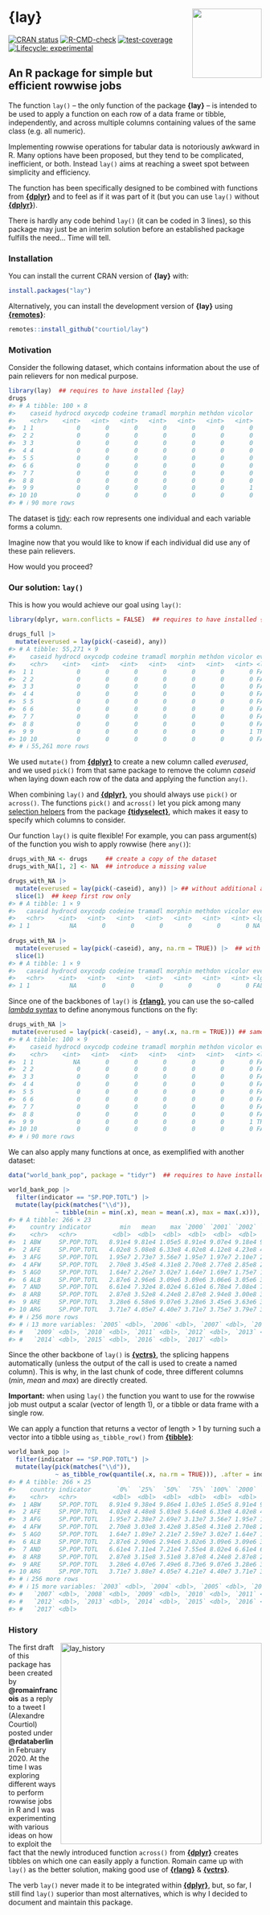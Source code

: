 
<!-- README.md is generated from README.Rmd. Please edit that file -->

# <img src="man/figures/logo.png" align="right" height="138" /> **{lay}**

<!-- badges: start -->

[![CRAN
status](https://www.r-pkg.org/badges/version/lay)](https://CRAN.R-project.org/package=lay)
[![R-CMD-check](https://github.com/courtiol/lay/actions/workflows/R-CMD-check.yaml/badge.svg)](https://github.com/courtiol/lay/actions/workflows/R-CMD-check.yaml)
[![test-coverage](https://github.com/courtiol/lay/actions/workflows/test-coverage.yaml/badge.svg)](https://github.com/courtiol/lay/actions/workflows/test-coverage.yaml)
[![Lifecycle:
experimental](https://img.shields.io/badge/lifecycle-experimental-orange.svg)](https://lifecycle.r-lib.org/articles/stages.html#experimental)
<!-- badges: end -->

## An R package for simple but efficient rowwise jobs

The function `lay()` – the only function of the package **{lay}** – is
intended to be used to apply a function on each row of a data frame or
tibble, independently, and across multiple columns containing values of
the same class (e.g. all numeric).

Implementing rowwise operations for tabular data is notoriously awkward
in R. Many options have been proposed, but they tend to be complicated,
inefficient, or both. Instead `lay()` aims at reaching a sweet spot
between simplicity and efficiency.

The function has been specifically designed to be combined with
functions from [**{dplyr}**](https://dplyr.tidyverse.org/) and to feel
as if it was part of it (but you can use `lay()` without
[**{dplyr}**](https://dplyr.tidyverse.org/)).

There is hardly any code behind `lay()` (it can be coded in 3 lines), so
this package may just be an interim solution before an established
package fulfills the need… Time will tell.

### Installation

You can install the current CRAN version of **{lay}** with:

``` r
install.packages("lay")
```

Alternatively, you can install the development version of **{lay}**
using [**{remotes}**](https://remotes.r-lib.org/):

``` r
remotes::install_github("courtiol/lay")
```

### Motivation

Consider the following dataset, which contains information about the use
of pain relievers for non medical purpose.

``` r
library(lay)  ## requires to have installed {lay}
drugs
#> # A tibble: 100 × 8
#>    caseid hydrocd oxycodp codeine tramadl morphin methdon vicolor
#>    <chr>    <int>   <int>   <int>   <int>   <int>   <int>   <int>
#>  1 1            0       0       0       0       0       0       0
#>  2 2            0       0       0       0       0       0       0
#>  3 3            0       0       0       0       0       0       0
#>  4 4            0       0       0       0       0       0       0
#>  5 5            0       0       0       0       0       0       0
#>  6 6            0       0       0       0       0       0       0
#>  7 7            0       0       0       0       0       0       0
#>  8 8            0       0       0       0       0       0       0
#>  9 9            0       0       0       0       0       0       1
#> 10 10           0       0       0       0       0       0       0
#> # ℹ 90 more rows
```

The dataset is [tidy](https://vita.had.co.nz/papers/tidy-data.pdf): each
row represents one individual and each variable forms a column.

Imagine now that you would like to know if each individual did use any
of these pain relievers.

How would you proceed?

### Our solution: `lay()`

This is how you would achieve our goal using `lay()`:

``` r
library(dplyr, warn.conflicts = FALSE)  ## requires to have installed {dplyr}

drugs_full |>
  mutate(everused = lay(pick(-caseid), any))
#> # A tibble: 55,271 × 9
#>    caseid hydrocd oxycodp codeine tramadl morphin methdon vicolor everused
#>    <chr>    <int>   <int>   <int>   <int>   <int>   <int>   <int> <lgl>   
#>  1 1            0       0       0       0       0       0       0 FALSE   
#>  2 2            0       0       0       0       0       0       0 FALSE   
#>  3 3            0       0       0       0       0       0       0 FALSE   
#>  4 4            0       0       0       0       0       0       0 FALSE   
#>  5 5            0       0       0       0       0       0       0 FALSE   
#>  6 6            0       0       0       0       0       0       0 FALSE   
#>  7 7            0       0       0       0       0       0       0 FALSE   
#>  8 8            0       0       0       0       0       0       0 FALSE   
#>  9 9            0       0       0       0       0       0       1 TRUE    
#> 10 10           0       0       0       0       0       0       0 FALSE   
#> # ℹ 55,261 more rows
```

We used `mutate()` from [**{dplyr}**](https://dplyr.tidyverse.org/) to
create a new column called *everused*, and we used `pick()` from that
same package to remove the column *caseid* when laying down each row of
the data and applying the function `any()`.

When combining `lay()` and [**{dplyr}**](https://dplyr.tidyverse.org/),
you should always use `pick()` or `across()`. The functions `pick()` and
`across()` let you pick among many [selection
helpers](https://tidyselect.r-lib.org/reference/language.html) from the
package [**{tidyselect}**](https://tidyselect.r-lib.org/), which makes
it easy to specify which columns to consider.

Our function `lay()` is quite flexible! For example, you can pass
argument(s) of the function you wish to apply rowwise (here `any()`):

``` r
drugs_with_NA <- drugs     ## create a copy of the dataset
drugs_with_NA[1, 2] <- NA  ## introduce a missing value

drugs_with_NA |>
  mutate(everused = lay(pick(-caseid), any)) |> ## without additional argument
  slice(1)  ## keep first row only
#> # A tibble: 1 × 9
#>   caseid hydrocd oxycodp codeine tramadl morphin methdon vicolor everused
#>   <chr>    <int>   <int>   <int>   <int>   <int>   <int>   <int> <lgl>   
#> 1 1           NA       0       0       0       0       0       0 NA
  
drugs_with_NA |>
  mutate(everused = lay(pick(-caseid), any, na.rm = TRUE)) |>  ## with additional argument
  slice(1)
#> # A tibble: 1 × 9
#>   caseid hydrocd oxycodp codeine tramadl morphin methdon vicolor everused
#>   <chr>    <int>   <int>   <int>   <int>   <int>   <int>   <int> <lgl>   
#> 1 1           NA       0       0       0       0       0       0 FALSE
```

Since one of the backbones of `lay()` is
[**{rlang}**](https://rlang.r-lib.org), you can use the so-called
[*lambda* syntax](https://rlang.r-lib.org/reference/as_function.html) to
define anonymous functions on the fly:

``` r
drugs_with_NA |>
 mutate(everused = lay(pick(-caseid), ~ any(.x, na.rm = TRUE))) ## same as above, different syntax
#> # A tibble: 100 × 9
#>    caseid hydrocd oxycodp codeine tramadl morphin methdon vicolor everused
#>    <chr>    <int>   <int>   <int>   <int>   <int>   <int>   <int> <lgl>   
#>  1 1           NA       0       0       0       0       0       0 FALSE   
#>  2 2            0       0       0       0       0       0       0 FALSE   
#>  3 3            0       0       0       0       0       0       0 FALSE   
#>  4 4            0       0       0       0       0       0       0 FALSE   
#>  5 5            0       0       0       0       0       0       0 FALSE   
#>  6 6            0       0       0       0       0       0       0 FALSE   
#>  7 7            0       0       0       0       0       0       0 FALSE   
#>  8 8            0       0       0       0       0       0       0 FALSE   
#>  9 9            0       0       0       0       0       0       1 TRUE    
#> 10 10           0       0       0       0       0       0       0 FALSE   
#> # ℹ 90 more rows
```

We can also apply many functions at once, as exemplified with another
dataset:

``` r
data("world_bank_pop", package = "tidyr")  ## requires to have installed {tidyr}

world_bank_pop |>
  filter(indicator == "SP.POP.TOTL") |>
  mutate(lay(pick(matches("\\d")),
             ~ tibble(min = min(.x), mean = mean(.x), max = max(.x))), .after = indicator)
#> # A tibble: 266 × 23
#>    country indicator        min   mean    max `2000` `2001` `2002` `2003` `2004`
#>    <chr>   <chr>          <dbl>  <dbl>  <dbl>  <dbl>  <dbl>  <dbl>  <dbl>  <dbl>
#>  1 ABW     SP.POP.TOTL   8.91e4 9.81e4 1.05e5 8.91e4 9.07e4 9.18e4 9.27e4 9.35e4
#>  2 AFE     SP.POP.TOTL   4.02e8 5.08e8 6.33e8 4.02e8 4.12e8 4.23e8 4.34e8 4.45e8
#>  3 AFG     SP.POP.TOTL   1.95e7 2.73e7 3.56e7 1.95e7 1.97e7 2.10e7 2.26e7 2.36e7
#>  4 AFW     SP.POP.TOTL   2.70e8 3.45e8 4.31e8 2.70e8 2.77e8 2.85e8 2.93e8 3.01e8
#>  5 AGO     SP.POP.TOTL   1.64e7 2.26e7 3.02e7 1.64e7 1.69e7 1.75e7 1.81e7 1.88e7
#>  6 ALB     SP.POP.TOTL   2.87e6 2.96e6 3.09e6 3.09e6 3.06e6 3.05e6 3.04e6 3.03e6
#>  7 AND     SP.POP.TOTL   6.61e4 7.32e4 8.02e4 6.61e4 6.78e4 7.08e4 7.39e4 7.69e4
#>  8 ARB     SP.POP.TOTL   2.87e8 3.52e8 4.24e8 2.87e8 2.94e8 3.00e8 3.07e8 3.13e8
#>  9 ARE     SP.POP.TOTL   3.28e6 6.58e6 9.07e6 3.28e6 3.45e6 3.63e6 3.81e6 3.99e6
#> 10 ARG     SP.POP.TOTL   3.71e7 4.05e7 4.40e7 3.71e7 3.75e7 3.79e7 3.83e7 3.87e7
#> # ℹ 256 more rows
#> # ℹ 13 more variables: `2005` <dbl>, `2006` <dbl>, `2007` <dbl>, `2008` <dbl>,
#> #   `2009` <dbl>, `2010` <dbl>, `2011` <dbl>, `2012` <dbl>, `2013` <dbl>,
#> #   `2014` <dbl>, `2015` <dbl>, `2016` <dbl>, `2017` <dbl>
```

Since the other backbone of `lay()` is
[**{vctrs}**](https://vctrs.r-lib.org), the splicing happens
automatically (unless the output of the call is used to create a named
column). This is why, in the last chunk of code, three different columns
(*min*, *mean* and *max*) are directly created.

**Important:** when using `lay()` the function you want to use for the
rowwise job must output a scalar (vector of length 1), or a tibble or
data frame with a single row.

We can apply a function that returns a vector of length \> 1 by turning
such a vector into a tibble using `as_tibble_row()` from
[**{tibble}**](https://tibble.tidyverse.org/):

``` r
world_bank_pop |>
  filter(indicator == "SP.POP.TOTL") |>
  mutate(lay(pick(matches("\\d")),
             ~ as_tibble_row(quantile(.x, na.rm = TRUE))), .after = indicator)
#> # A tibble: 266 × 25
#>    country indicator       `0%`  `25%`  `50%`  `75%` `100%` `2000` `2001` `2002`
#>    <chr>   <chr>          <dbl>  <dbl>  <dbl>  <dbl>  <dbl>  <dbl>  <dbl>  <dbl>
#>  1 ABW     SP.POP.TOTL   8.91e4 9.38e4 9.86e4 1.03e5 1.05e5 8.91e4 9.07e4 9.18e4
#>  2 AFE     SP.POP.TOTL   4.02e8 4.48e8 5.03e8 5.64e8 6.33e8 4.02e8 4.12e8 4.23e8
#>  3 AFG     SP.POP.TOTL   1.95e7 2.38e7 2.69e7 3.13e7 3.56e7 1.95e7 1.97e7 2.10e7
#>  4 AFW     SP.POP.TOTL   2.70e8 3.03e8 3.42e8 3.85e8 4.31e8 2.70e8 2.77e8 2.85e8
#>  5 AGO     SP.POP.TOTL   1.64e7 1.89e7 2.21e7 2.59e7 3.02e7 1.64e7 1.69e7 1.75e7
#>  6 ALB     SP.POP.TOTL   2.87e6 2.90e6 2.94e6 3.02e6 3.09e6 3.09e6 3.06e6 3.05e6
#>  7 AND     SP.POP.TOTL   6.61e4 7.11e4 7.21e4 7.55e4 8.02e4 6.61e4 6.78e4 7.08e4
#>  8 ARB     SP.POP.TOTL   2.87e8 3.15e8 3.51e8 3.87e8 4.24e8 2.87e8 2.94e8 3.00e8
#>  9 ARE     SP.POP.TOTL   3.28e6 4.07e6 7.49e6 8.73e6 9.07e6 3.28e6 3.45e6 3.63e6
#> 10 ARG     SP.POP.TOTL   3.71e7 3.88e7 4.05e7 4.21e7 4.40e7 3.71e7 3.75e7 3.79e7
#> # ℹ 256 more rows
#> # ℹ 15 more variables: `2003` <dbl>, `2004` <dbl>, `2005` <dbl>, `2006` <dbl>,
#> #   `2007` <dbl>, `2008` <dbl>, `2009` <dbl>, `2010` <dbl>, `2011` <dbl>,
#> #   `2012` <dbl>, `2013` <dbl>, `2014` <dbl>, `2015` <dbl>, `2016` <dbl>,
#> #   `2017` <dbl>
```

### History

<img src="https://github.com/courtiol/lay/raw/main/.github/pics/lay_history.png" alt="lay_history" align="right" width="400">

The first draft of this package has been created by **@romainfrancois**
as a reply to a tweet I (Alexandre Courtiol) posted under
**@rdataberlin** in February 2020. At the time I was exploring different
ways to perform rowwise jobs in R and I was experimenting with various
ideas on how to exploit the fact that the newly introduced function
`across()` from [**{dplyr}**](https://dplyr.tidyverse.org/) creates
tibbles on which one can easily apply a function. Romain came up with
`lay()` as the better solution, making good use of
[**{rlang}**](https://rlang.r-lib.org/) &
[**{vctrs}**](https://vctrs.r-lib.org/).

The verb `lay()` never made it to be integrated within
[**{dplyr}**](https://dplyr.tidyverse.org/), but, so far, I still find
`lay()` superior than most alternatives, which is why I decided to
document and maintain this package.
